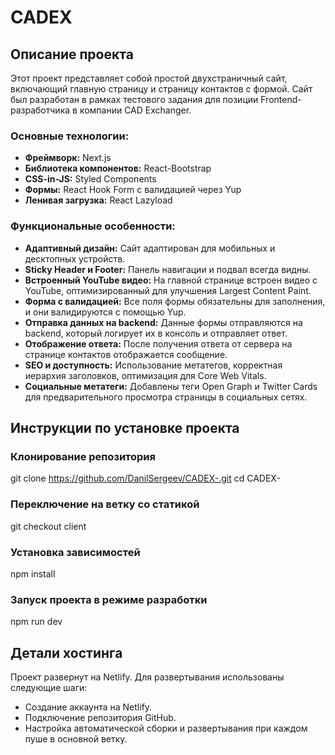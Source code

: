 # CADEX

## Описание проекта

Этот проект представляет собой простой двухстраничный сайт, включающий главную страницу и страницу контактов с формой. Сайт был разработан в рамках тестового задания для позиции Frontend-разработчика в компании CAD Exchanger.

### Основные технологии:
- **Фреймворк:** Next.js
- **Библиотека компонентов:** React-Bootstrap
- **CSS-in-JS:** Styled Components
- **Формы:** React Hook Form с валидацией через Yup
- **Ленивая загрузка:** React Lazyload

### Функциональные особенности:
- **Адаптивный дизайн:** Сайт адаптирован для мобильных и десктопных устройств.
- **Sticky Header и Footer:** Панель навигации и подвал всегда видны.
- **Встроенный YouTube видео:** На главной странице встроен видео с YouTube, оптимизированный для улучшения Largest Content Paint.
- **Форма с валидацией:** Все поля формы обязательны для заполнения, и они валидируются с помощью Yup.
- **Отправка данных на backend:** Данные формы отправляются на backend, который логирует их в консоль и отправляет ответ.
- **Отображение ответа:** После получения ответа от сервера на странице контактов отображается сообщение.
- **SEO и доступность:** Использование метатегов, корректная иерархия заголовков, оптимизация для Core Web Vitals.
- **Социальные метатеги:** Добавлены теги Open Graph и Twitter Cards для предварительного просмотра страницы в социальных сетях.

## Инструкции по установке проекта

### Клонирование репозитория
git clone https://github.com/DanilSergeev/CADEX-.git
cd CADEX-
### Переключение на ветку со статикой
git checkout client
### Установка зависимостей
npm install
### Запуск проекта в режиме разработки
npm run dev

## Детали хостинга
Проект развернут на Netlify. Для развертывания использованы следующие шаги:
- Создание аккаунта на Netlify.
- Подключение репозитория GitHub.
- Настройка автоматической сборки и развертывания при каждом пуше в основной ветку.
